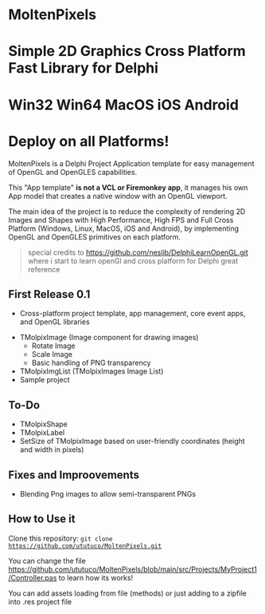 # MoltenPixels
# Simple 2D Graphics Cross Platform Fast Library for Delphi
# Win32 Win64 MacOS iOS Android
# Deploy on all Platforms!

MoltenPixels is a Delphi Project Application template for easy management of OpenGL and OpenGLES capabilities.

This "App template" <b> is not a VCL or Firemonkey app</b>, it manages his own App model that creates a native window with an OpenGL viewport.

The main idea of the project is to reduce the complexity of rendering 2D Images and Shapes with High Performance, High FPS and Full Cross Platform (Windows, Linux, MacOS, iOS and Android), by implementing OpenGL and OpenGLES primitives on each platform.

>special credits to https://github.com/neslib/DelphiLearnOpenGL.git where i start to learn openGl and cross platform for Delphi great reference


## First Release 0.1

* Cross-platform project template, app management, core event apps, and OpenGL libraries
- TMolpixImage (Image component for drawing images)
    - Rotate Image
    - Scale Image
    - Basic handling of PNG transparency
- TMolpixImgList (TMolpixImages Image List)
- Sample project


## To-Do

* TMolpixShape
* TMolpixLabel
* SetSize of TMolpixImage based on user-friendly coordinates (height and width in pixels)


## Fixes and Improovements

* Blending Png images to allow semi-transparent PNGs


## How to Use it

Clone this repository:
<code>git clone https://github.com/ututuco/MoltenPixels.git</code>

You can change the file https://github.com/ututuco/MoltenPixels/blob/main/src/Projects/MyProject1/Controller.pas to learn how its works!

You can add assets loading from file (methods) or just adding to a zipfile into .res project file




